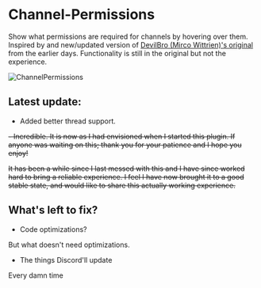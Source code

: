 # Channel-Permissions
Show what permissions are required for channels by hovering over them. Inspired by and new/updated version of [DevilBro (Mirco Wittrien)'s original](https://github.com/mwittrien/BetterDiscordAddons/tree/master/Plugins/ShowHiddenChannels) from the earlier days. Functionality is still in the original but not the experience.

![ChannelPermissions](https://user-images.githubusercontent.com/8385001/124384101-5f42a700-dcbf-11eb-9563-2b7aedcbea78.png)


## Latest update:
- Added better thread support.

~~- Incredible.  It is now as I had envisioned when I started this plugin. If anyone was waiting on this; thank you for your patience and I hope you enjoy!~~

~~It has been a while since I last messed with this and I have since worked hard to bring a reliable experience. I feel I have now brought it to a good stable state, and would like to share this actually working experience.~~

## What's left to fix?
- Code optimizations?

But what doesn't need optimizations.

- The things Discord'll update

Every damn time
